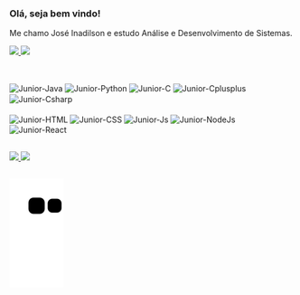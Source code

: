 ### Olá, seja bem vindo!

Me chamo José Inadilson e estudo Análise e Desenvolvimento de Sistemas.
<div style="display: inline_block">
  <a href="https://github.com/Junior337">
 <img height="180em" src="https://github-readme-stats-sigma-five.vercel.app/api?username=Junior337&theme=chartreuse-dark&show_icons=true"/>
 <img height="180em" src="https://github-readme-stats.vercel.app/api/top-langs/?username=Junior337&layout=compact&langs_count=7&theme=chartreuse-dark"/>
  </a>
</div> 

##
<div style="display: inline_block"><br>
 <img align="center" alt="Junior-Java" height="5%" width="5%" src="https://cdn.jsdelivr.net/gh/devicons/devicon/icons/java/java-original.svg" />    
 <img align="center" alt="Junior-Python" height="5%" width="5%" src="https://cdn.jsdelivr.net/gh/devicons/devicon/icons/python/python-original.svg" />  
 <img align="center" alt="Junior-C" height="5%" width="5%" src="https://cdn.jsdelivr.net/gh/devicons/devicon/icons/c/c-original.svg" />
 <img align="center" alt="Junior-Cplusplus" height="5%" width="5%" src="https://cdn.jsdelivr.net/gh/devicons/devicon/icons/cplusplus/cplusplus-original.svg" />
 <img align="center" alt="Junior-Csharp" height="5%" width="5%" src="https://cdn.jsdelivr.net/gh/devicons/devicon/icons/csharp/csharp-original.svg" />   
</div>



<div style="display: inline_block"><br>
 <img align="center" alt="Junior-HTML" height="5%" width="5%" src="https://cdn.jsdelivr.net/gh/devicons/devicon/icons/html5/html5-original.svg" />        
 <img align="center" alt="Junior-CSS" height="5%" width="5%" src="https://cdn.jsdelivr.net/gh/devicons/devicon/icons/css3/css3-original.svg" />
 <img align="center" alt="Junior-Js" height="5%" width="5%" src="https://cdn.jsdelivr.net/gh/devicons/devicon/icons/javascript/javascript-plain.svg" />
 <img align="center" alt="Junior-NodeJs" height="5%" width="5%" src="https://cdn.jsdelivr.net/gh/devicons/devicon/icons/nodejs/nodejs-original.svg"/>         
 <img align="center" alt="Junior-React" height="5%" width="5%" src="https://cdn.jsdelivr.net/gh/devicons/devicon/icons/react/react-original.svg" />
</div>

##

<div>
  <a href="https://www.linkedin.com/in/josé-inadilson-barreto-do-nascimento-junior-b2a9a3214/"> <img     src="https://img.shields.io/badge/LinkedIn-0077B5?style=for-the-badge&logo=linkedin&logoColor=white" target="_blank">
  </a>
 <a href="mailto:joseinadilsonjunior@gmail.com"><img src="https://img.shields.io/badge/Gmail-D14836?style=for-the-badge&logo=gmail&logoColor=white" target="_blank">
 </a>
</div>

##
![snake gif](https://github.com/Junior337/Junior337/blob/output/github-contribution-grid-snake.svg)

